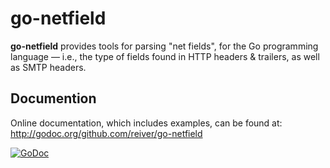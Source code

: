 # go-netfield

**go-netfield** provides tools for parsing "net fields", for the Go programming language —
i.e., the type of fields found in HTTP headers & trailers, as well as SMTP headers.

## Documention

Online documentation, which includes examples, can be found at: http://godoc.org/github.com/reiver/go-netfield

[![GoDoc](https://godoc.org/github.com/reiver/go-netfield?status.svg)](https://godoc.org/github.com/reiver/go-netfield)
